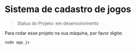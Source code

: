 <h1>Sistema de cadastro de jogos</h1>

>Status do Projeto: em desenvolvimento

Para rodar esse projeto na sua máquina, por favor digite:
```
node app.js
```
